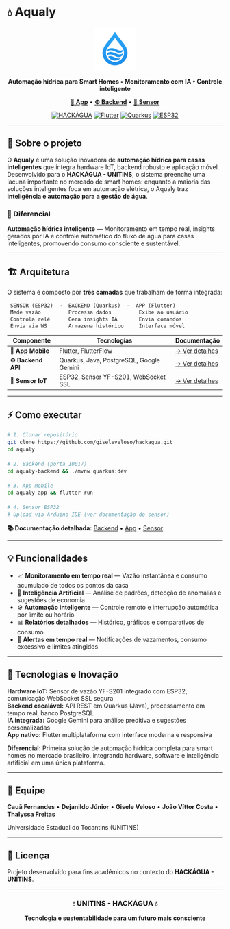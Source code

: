 # 💧 Aqualy

<div align="center">

<img src="aqualy-app/assets/images/logo_aqualy.png" alt="Logo Aqualy" width="100"/>

**Automação hídrica para Smart Homes • Monitoramento com IA • Controle inteligente**

**[📱 App](./aqualy-app/README.md)** • **[⚙️ Backend](./aqualy-backend/README.md)** • **[🔧 Sensor](./aqualy-sensor/README.md)**

[![HACKÁGUA](https://img.shields.io/badge/HACKÁGUA-UNITINS-blue?style=for-the-badge)](https://unitins.br)
[![Flutter](https://img.shields.io/badge/Flutter-3.x-02569B?style=for-the-badge&logo=flutter)](https://flutter.dev)
[![Quarkus](https://img.shields.io/badge/Quarkus-Java-4695EB?style=for-the-badge&logo=quarkus)](https://quarkus.io)
[![ESP32](https://img.shields.io/badge/ESP32-IoT-E7352C?style=for-the-badge&logo=espressif)](https://www.espressif.com)

</div>

---

## 📖 Sobre o projeto

O **Aqualy** é uma solução inovadora de **automação hídrica para casas inteligentes** que integra hardware IoT, backend robusto e aplicação móvel. Desenvolvido para o **HACKÁGUA - UNITINS**, o sistema preenche uma lacuna importante no mercado de smart homes: enquanto a maioria das soluções inteligentes foca em automação elétrica, o Aqualy traz **inteligência e automação para a gestão de água**.

### 🎯 Diferencial

**Automação hídrica inteligente** — Monitoramento em tempo real, insights gerados por IA e controle automático do fluxo de água para casas inteligentes, promovendo consumo consciente e sustentável.

---

## 🏗️ Arquitetura

O sistema é composto por **três camadas** que trabalham de forma integrada:

```
 SENSOR (ESP32)  →  BACKEND (Quarkus)  →  APP (Flutter)
 Mede vazão         Processa dados         Exibe ao usuário
 Controla relé      Gera insights IA       Envia comandos
 Envia via WS       Armazena histórico     Interface móvel
```

| Componente | Tecnologias | Documentação |
|------------|-------------|--------------|
| **📱 App Mobile** | Flutter, FlutterFlow | [→ Ver detalhes](./aqualy-app/README.md) |
| **⚙️ Backend API** | Quarkus, Java, PostgreSQL, Google Gemini | [→ Ver detalhes](./aqualy-backend/README.md) |
| **🔧 Sensor IoT** | ESP32, Sensor YF-S201, WebSocket SSL | [→ Ver detalhes](./aqualy-sensor/README.md) |

---

## ⚡ Como executar

```bash
# 1. Clonar repositório
git clone https://github.com/giseleveloso/hackagua.git
cd aqualy

# 2. Backend (porta 10017)
cd aqualy-backend && ./mvnw quarkus:dev

# 3. App Mobile
cd aqualy-app && flutter run

# 4. Sensor ESP32
# Upload via Arduino IDE (ver documentação do sensor)
```

**📚 Documentação detalhada:** [Backend](./aqualy-backend/README.md) • [App](./aqualy-app/README.md) • [Sensor](./aqualy-sensor/README.md)

---

## 💡 Funcionalidades

- 📈 **Monitoramento em tempo real** — Vazão instantânea e consumo acumulado de todos os pontos da casa
- 🧠 **Inteligência Artificial** — Análise de padrões, detecção de anomalias e sugestões de economia
- ⚙️ **Automação inteligente** — Controle remoto e interrupção automática por limite ou horário
- 📊 **Relatórios detalhados** — Histórico, gráficos e comparativos de consumo
- 🚨 **Alertas em tempo real** — Notificações de vazamentos, consumo excessivo e limites atingidos

---

## 🔬 Tecnologias e Inovação

**Hardware IoT:** Sensor de vazão YF-S201 integrado com ESP32, comunicação WebSocket SSL segura  
**Backend escalável:** API REST em Quarkus (Java), processamento em tempo real, banco PostgreSQL  
**IA integrada:** Google Gemini para análise preditiva e sugestões personalizadas  
**App nativo:** Flutter multiplataforma com interface moderna e responsiva

**Diferencial:** Primeira solução de automação hídrica completa para smart homes no mercado brasileiro, integrando hardware, software e inteligência artificial em uma única plataforma.

---

## 👥 Equipe

**Cauã Fernandes** • **Dejanildo Júnior** • **Gisele Veloso** • **João Víttor Costa** • **Thalyssa Freitas**

Universidade Estadual do Tocantins (UNITINS)

---

## 📄 Licença

Projeto desenvolvido para fins acadêmicos no contexto do **HACKÁGUA - UNITINS**.

---

<div align="center">

### 💧 UNITINS - HACKÁGUA 💧

**Tecnologia e sustentabilidade para um futuro mais consciente**

</div>